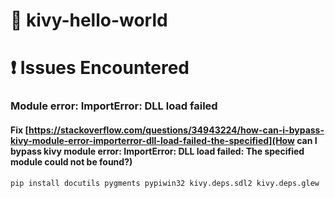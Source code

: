# :book: kivy-hello-world 

# :exclamation: Issues Encountered

### Module error: ImportError: DLL load failed

#### Fix [https://stackoverflow.com/questions/34943224/how-can-i-bypass-kivy-module-error-importerror-dll-load-failed-the-specified](How can I bypass kivy module error: ImportError: DLL load failed: The specified module could not be found?)

```bash
pip install docutils pygments pypiwin32 kivy.deps.sdl2 kivy.deps.glew
```